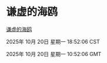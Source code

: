 # 谦虚的海鸥
[谦虚的海鸥](http://59.174.9.160:56308/qxdho/course/base/hotlink/index.php)

2025年 10月 20日 星期一 18:52:06 CST

2025年 10月 20日 星期一 10:52:06 GMT
